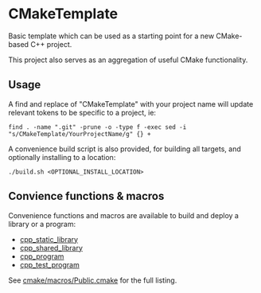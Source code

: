 # CMakeTemplate

Basic template which can be used as a starting point for a new CMake-based C++ project.

This project also serves as an aggregation of useful CMake functionality.

## Usage

A find and replace of "CMakeTemplate" with your project name will update relevant tokens to be specific to a project, ie:
```
find . -name ".git" -prune -o -type f -exec sed -i "s/CMakeTemplate/YourProjectName/g" {} +
```

A convenience build script is also provided, for building all targets, and optionally installing to a location:
```
./build.sh <OPTIONAL_INSTALL_LOCATION>
```

## Convience functions & macros

Convenience functions and macros are available to build and deploy a library or a program:
- [cpp_static_library](exampleStaticLibrary/CMakeLists.txt)
- [cpp_shared_library](exampleSharedLibrary/CMakeLists.txt)
- [cpp_program](exampleProgram/CMakeLists.txt)
- [cpp_test_program](exampleSharedLibrary/tests/CMakeLists.txt)

See [cmake/macros/Public.cmake](cmake/macros/Public.cmake) for the full listing.
